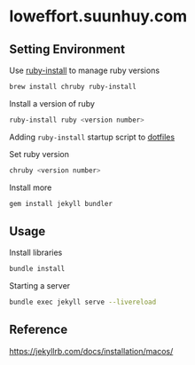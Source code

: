 # loweffort.suunhuy.com

## Setting Environment

Use [ruby-install](https://github.com/postmodern/ruby-install) to manage ruby versions

```bash
brew install chruby ruby-install
```

Install a version of ruby

```bash
ruby-install ruby <version number>
```

Adding `ruby-install` startup script to [dotfiles](https://github.com/giahuy2201/dotfiles/blob/41f3cde2014f4bc517991f4c7a5bddf520852c70/common/.config/common/darwin.sh#L23)

Set ruby version

```bash
chruby <version number>
```

Install more

```bash
gem install jekyll bundler 
```

## Usage

Install libraries

```bash
bundle install
```

Starting a server

```bash
bundle exec jekyll serve --livereload
```

## Reference

https://jekyllrb.com/docs/installation/macos/